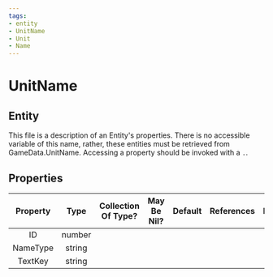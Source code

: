```yaml
---
tags:
- entity
- UnitName
- Unit
- Name
---
```

# UnitName
## Entity
This file is a description of an Entity's properties. There is no accessible variable of this name, rather, these entities must be retrieved from GameData.UnitName. Accessing a property should be invoked with a `.`.
## Properties
|	Property	|	Type	|	Collection Of Type?	|	May Be Nil?	|	Default	|	References	|	Key	|	Notes	|
|	:-:	|	:-:	|	:-:	|	:-:	|	:-:	|	:-:	|	:-:	|	-:	|
|	ID	|	number	|		|		|		|		|		|	|
|	NameType	|	string	|		|		|		|		|		|	|
|	TextKey	|	string	|		|		|		|		|		|	|
